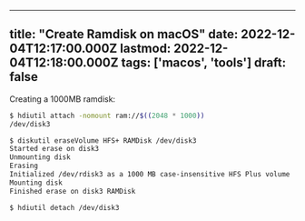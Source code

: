 
---
title: "Create Ramdisk on macOS"
date: 2022-12-04T12:17:00.000Z
lastmod: 2022-12-04T12:18:00.000Z
tags: ['macos', 'tools']
draft: false
---


Creating a 1000MB ramdisk:

```bash
$ hdiutil attach -nomount ram://$((2048 * 1000))
/dev/disk3

$ diskutil eraseVolume HFS+ RAMDisk /dev/disk3
Started erase on disk3
Unmounting disk
Erasing
Initialized /dev/rdisk3 as a 1000 MB case-insensitive HFS Plus volume
Mounting disk
Finished erase on disk3 RAMDisk

$ hdiutil detach /dev/disk3

```
